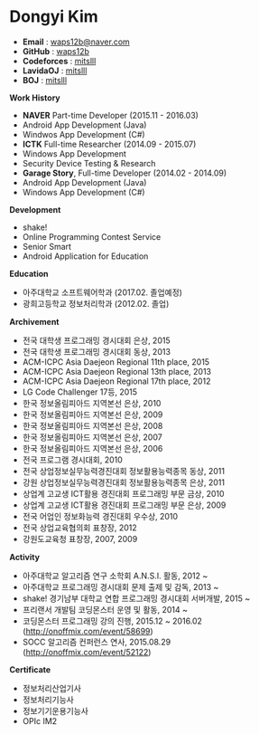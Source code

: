 # Dongyi Kim
 - **Email** : waps12b@naver.com
 - **GitHub** : [waps12b](https://github.com/waps12b)
 - **Codeforces** : [mitslll](http://codeforces.com/profile/mitslll)
 - **LavidaOJ** : [mitslll](http://lavida.us/userinfo.php?user=mitslll)
 - **BOJ** : [mitslll](https://www.acmicpc.net/user/mitslll)

**Work History**
 - **NAVER** Part-time Developer (2015.11 - 2016.03)
  - Android App Development (Java)
  - Windwos App Development (C#)
 - **ICTK** Full-time Researcher (2014.09 - 2015.07)
  - Windows App Development
  - Security Device Testing & Research
 - **Garage Story**, Full-time Developer (2014.02 - 2014.09)
  - Android App Development (Java)
  - Windows App Development (C#)

**Development**
 - shake!
  - Online Programming Contest Service
 - Senior Smart 
  - Android Application for Education
 


**Education**
 - 아주대학교 소프트웨어학과 (2017.02. 졸업예정)
 - 광희고등학교 정보처리학과 (2012.02. 졸업)

**Archivement**
 - 전국 대학생 프로그래밍 경시대회 은상, 2015
 - 전국 대학생 프로그래밍 경시대회 동상, 2013
 - ACM-ICPC Asia Daejeon Regional 11th place, 2015
 - ACM-ICPC Asia Daejeon Regional 13th place, 2013
 - ACM-ICPC Asia Daejeon Regional 17th place, 2012
 - LG Code Challenger 17등, 2015
 - 한국 정보올림피아드 지역본선 은상, 2010
 - 한국 정보올림피아드 지역본선 은상, 2009
 - 한국 정보올림피아드 지역본선 은상, 2008
 - 한국 정보올림피아드 지역본선 은상, 2007
 - 한국 정보올림피아드 지역본선 은상, 2006
 - 전국 프로그램 경시대회, 2010
 - 전국 상업정보실무능력경진대회 정보활용능력종목 동상, 2011
 - 강원 상업정보실무능력경진대회 정보활용능력종목 은상, 2011
 - 상업계 고교생 ICT활용 경진대회 프로그래밍 부문 금상, 2010
 - 상업계 고교생 ICT활용 경진대회 프로그래밍 부문 은상, 2009
 - 전국 어업인 정보화능력 경진대회 우수상, 2010
 - 전국 상업교육협의회 표창장, 2012 
 - 강원도교육청 표창장, 2007, 2009

**Activity**
 - 아주대학교 알고리즘 연구 소학회 A.N.S.I. 활동, 2012 ~ 
 - 아주대학교 프로그래밍 경시대회 문제 출제 및 감독, 2013 ~ 
 - shake! 경기남부 대학교 연합 프로그래밍 경시대회 서버개발, 2015 ~
 - 프리랜서 개발팀 코딩몬스터 운영 및 활동, 2014 ~
 - 코딩몬스터 프로그래밍 강의 진행, 2015.12 ~ 2016.02 (http://onoffmix.com/event/58699)
 - SOCC 알고리즘 컨퍼런스 연사, 2015.08.29 (http://onoffmix.com/event/52122)
 
**Certificate**
 - 정보처리산업기사
 - 정보처리기능사
 - 정보기기운용기능사
 - OPIc IM2
